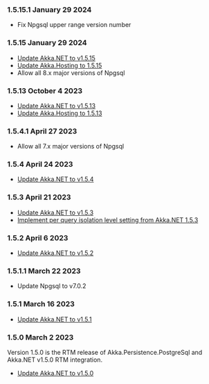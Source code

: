 ### 1.5.15.1 January 29 2024 ###

* Fix Npgsql upper range version number

### 1.5.15 January 29 2024 ###

* [Update Akka.NET to v1.5.15](https://github.com/akkadotnet/akka.net/releases/tag/1.5.15)
* [Update Akka.Hosting to 1.5.15](https://github.com/akkadotnet/Akka.Hosting/releases/tag/1.5.15)
* Allow all 8.x major versions of Npgsql

### 1.5.13 October 4 2023 ###

* [Update Akka.NET to v1.5.13](https://github.com/akkadotnet/akka.net/releases/tag/1.5.13)
* [Update Akka.Hosting to 1.5.13](https://github.com/akkadotnet/Akka.Hosting/releases/tag/1.5.13)

### 1.5.4.1 April 27 2023 ###

* Allow all 7.x major versions of Npgsql

### 1.5.4 April 24 2023 ###

* [Update Akka.NET to v1.5.4](https://github.com/akkadotnet/akka.net/releases/tag/1.5.4)

### 1.5.3 April 21 2023 ###

* [Update Akka.NET to v1.5.3](https://github.com/akkadotnet/akka.net/releases/tag/1.5.3)
* [Implement per query isolation level setting from Akka.NET 1.5.3](https://github.com/akkadotnet/Akka.Persistence.PostgreSql/pull/198)

### 1.5.2 April 6 2023 ###

* [Update Akka.NET to v1.5.2](https://github.com/akkadotnet/akka.net/releases/tag/1.5.2)

### 1.5.1.1 March 22 2023 ###

* Update Npgsql to v7.0.2

### 1.5.1 March 16 2023 ###

* [Update Akka.NET to v1.5.1](https://github.com/akkadotnet/akka.net/releases/tag/1.5.1)

### 1.5.0 March 2 2023 ###

Version 1.5.0 is the RTM release of Akka.Persistence.PostgreSql and Akka.NET v1.5.0 RTM integration.

* [Update Akka.NET to v1.5.0](https://github.com/akkadotnet/akka.net/releases/tag/1.5.0)
